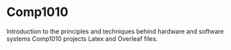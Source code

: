 # Comp1010
Introduction to the principles and techniques behind hardware and software systems
Comp1010 projects Latex and Overleaf files.
